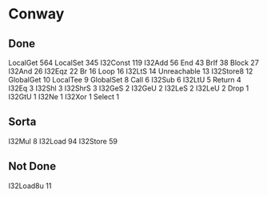 # Conway

## Done

LocalGet    564
LocalSet    345
I32Const    119
I32Add      56
End         43
BrIf        38
Block       27
I32And      26
I32Eqz      22
Br          16
Loop        16
I32LtS      14
Unreachable 13
I32Store8   12
GlobalGet   10
LocalTee    9
GlobalSet   8
Call        6
I32Sub      6
I32LtU      5
Return      4
I32Eq       3
I32Shl      3
I32ShrS     3
I32GeS      2
I32GeU      2
I32LeS      2
I32LeU      2
Drop        1
I32GtU      1
I32Ne       1
I32Xor      1
Select      1

## Sorta

I32Mul      8
I32Load     94
I32Store    59

## Not Done

I32Load8u   11
